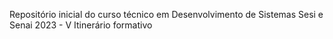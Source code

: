 Repositório inicial do curso técnico em Desenvolvimento de Sistemas
Sesi e Senai 2023 - V Itinerário formativo

